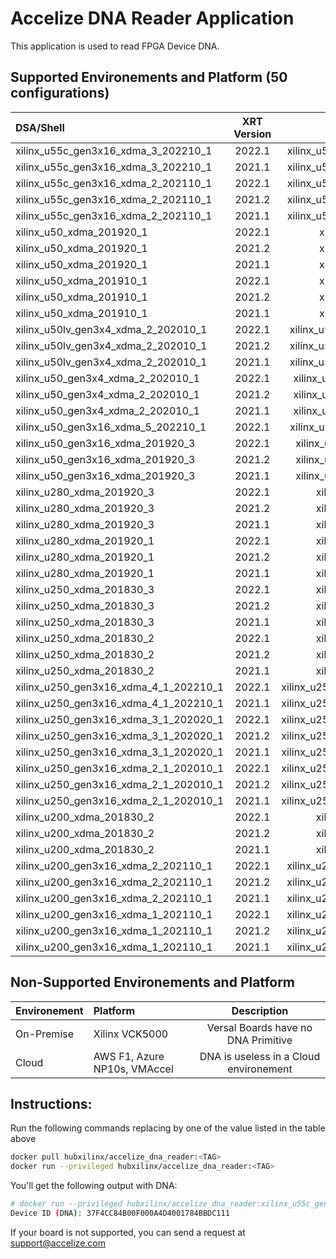 # Accelize DNA Reader Application

This application is used to read FPGA Device DNA.


## Supported  Environements and Platform (50 configurations)

DSA/Shell    | XRT Version        | DockerHub TAG                                 |
:------------|:------------------:|:---------------------------------------------:|
xilinx_u55c_gen3x16_xdma_3_202210_1 | 2022.1 | xilinx_u55c_gen3x16_xdma_3_202210_1_2022.1
xilinx_u55c_gen3x16_xdma_3_202210_1 | 2021.1 | xilinx_u55c_gen3x16_xdma_3_202210_1_2021.1
xilinx_u55c_gen3x16_xdma_2_202110_1 | 2022.1 | xilinx_u55c_gen3x16_xdma_2_202110_1_2022.1
xilinx_u55c_gen3x16_xdma_2_202110_1 | 2021.2 | xilinx_u55c_gen3x16_xdma_2_202110_1_2021.2
xilinx_u55c_gen3x16_xdma_2_202110_1 | 2021.1 | xilinx_u55c_gen3x16_xdma_2_202110_1_2021.1
xilinx_u50_xdma_201920_1 | 2022.1 | xilinx_u50_xdma_201920_1_2022.1
xilinx_u50_xdma_201920_1 | 2021.2 | xilinx_u50_xdma_201920_1_2021.2
xilinx_u50_xdma_201920_1 | 2021.1 | xilinx_u50_xdma_201920_1_2021.1
xilinx_u50_xdma_201910_1 | 2022.1 | xilinx_u50_xdma_201910_1_2022.1
xilinx_u50_xdma_201910_1 | 2021.2 | xilinx_u50_xdma_201910_1_2021.2
xilinx_u50_xdma_201910_1 | 2021.1 | xilinx_u50_xdma_201910_1_2021.1
xilinx_u50lv_gen3x4_xdma_2_202010_1 | 2022.1 | xilinx_u50lv_gen3x4_xdma_2_202010_1_2022.1
xilinx_u50lv_gen3x4_xdma_2_202010_1 | 2021.2 | xilinx_u50lv_gen3x4_xdma_2_202010_1_2021.2
xilinx_u50lv_gen3x4_xdma_2_202010_1 | 2021.1 | xilinx_u50lv_gen3x4_xdma_2_202010_1_2021.1
xilinx_u50_gen3x4_xdma_2_202010_1 | 2022.1 | xilinx_u50_gen3x4_xdma_2_202010_1_2022.1
xilinx_u50_gen3x4_xdma_2_202010_1 | 2021.2 | xilinx_u50_gen3x4_xdma_2_202010_1_2021.2
xilinx_u50_gen3x4_xdma_2_202010_1 | 2021.1 | xilinx_u50_gen3x4_xdma_2_202010_1_2021.1
xilinx_u50_gen3x16_xdma_5_202210_1 | 2022.1 | xilinx_u50_gen3x16_xdma_5_202210_1_2022.1
xilinx_u50_gen3x16_xdma_201920_3 | 2022.1 | xilinx_u50_gen3x16_xdma_201920_3_2022.1
xilinx_u50_gen3x16_xdma_201920_3 | 2021.2 | xilinx_u50_gen3x16_xdma_201920_3_2021.2
xilinx_u50_gen3x16_xdma_201920_3 | 2021.1 | xilinx_u50_gen3x16_xdma_201920_3_2021.1
xilinx_u280_xdma_201920_3 | 2022.1 | xilinx_u280_xdma_201920_3_2022.1
xilinx_u280_xdma_201920_3 | 2021.2 | xilinx_u280_xdma_201920_3_2021.2
xilinx_u280_xdma_201920_3 | 2021.1 | xilinx_u280_xdma_201920_3_2021.1
xilinx_u280_xdma_201920_1 | 2022.1 | xilinx_u280_xdma_201920_1_2022.1
xilinx_u280_xdma_201920_1 | 2021.2 | xilinx_u280_xdma_201920_1_2021.2
xilinx_u280_xdma_201920_1 | 2021.1 | xilinx_u280_xdma_201920_1_2021.1
xilinx_u250_xdma_201830_3 | 2022.1 | xilinx_u250_xdma_201830_3_2022.1
xilinx_u250_xdma_201830_3 | 2021.2 | xilinx_u250_xdma_201830_3_2021.2
xilinx_u250_xdma_201830_3 | 2021.1 | xilinx_u250_xdma_201830_3_2021.1
xilinx_u250_xdma_201830_2 | 2022.1 | xilinx_u250_xdma_201830_2_2022.1
xilinx_u250_xdma_201830_2 | 2021.2 | xilinx_u250_xdma_201830_2_2021.2
xilinx_u250_xdma_201830_2 | 2021.1 | xilinx_u250_xdma_201830_2_2021.1
xilinx_u250_gen3x16_xdma_4_1_202210_1 | 2022.1 | xilinx_u250_gen3x16_xdma_4_1_202210_1_2022.1
xilinx_u250_gen3x16_xdma_4_1_202210_1 | 2021.1 | xilinx_u250_gen3x16_xdma_4_1_202210_1_2021.1
xilinx_u250_gen3x16_xdma_3_1_202020_1 | 2022.1 | xilinx_u250_gen3x16_xdma_3_1_202020_1_2022.1
xilinx_u250_gen3x16_xdma_3_1_202020_1 | 2021.2 | xilinx_u250_gen3x16_xdma_3_1_202020_1_2021.2
xilinx_u250_gen3x16_xdma_3_1_202020_1 | 2021.1 | xilinx_u250_gen3x16_xdma_3_1_202020_1_2021.1
xilinx_u250_gen3x16_xdma_2_1_202010_1 | 2022.1 | xilinx_u250_gen3x16_xdma_2_1_202010_1_2022.1
xilinx_u250_gen3x16_xdma_2_1_202010_1 | 2021.2 | xilinx_u250_gen3x16_xdma_2_1_202010_1_2021.2
xilinx_u250_gen3x16_xdma_2_1_202010_1 | 2021.1 | xilinx_u250_gen3x16_xdma_2_1_202010_1_2021.1
xilinx_u200_xdma_201830_2 | 2022.1 | xilinx_u200_xdma_201830_2_2022.1
xilinx_u200_xdma_201830_2 | 2021.2 | xilinx_u200_xdma_201830_2_2021.2
xilinx_u200_xdma_201830_2 | 2021.1 | xilinx_u200_xdma_201830_2_2021.1
xilinx_u200_gen3x16_xdma_2_202110_1 | 2022.1 | xilinx_u200_gen3x16_xdma_2_202110_1_2022.1
xilinx_u200_gen3x16_xdma_2_202110_1 | 2021.2 | xilinx_u200_gen3x16_xdma_2_202110_1_2021.2
xilinx_u200_gen3x16_xdma_2_202110_1 | 2021.1 | xilinx_u200_gen3x16_xdma_2_202110_1_2021.1
xilinx_u200_gen3x16_xdma_1_202110_1 | 2022.1 | xilinx_u200_gen3x16_xdma_1_202110_1_2022.1
xilinx_u200_gen3x16_xdma_1_202110_1 | 2021.2 | xilinx_u200_gen3x16_xdma_1_202110_1_2021.2
xilinx_u200_gen3x16_xdma_1_202110_1 | 2021.1 | xilinx_u200_gen3x16_xdma_1_202110_1_2021.1


## Non-Supported  Environements and Platform

Environement    | Platform                       | Description                                 |
:---------------|:-------------------------------|:-------------------------------------------:|
On-Premise      |Xilinx VCK5000                  |Versal Boards have no DNA Primitive          |
Cloud           |AWS F1, Azure NP10s, VMAccel    |DNA is useless in a Cloud environement       |


## Instructions:

Run the following commands replacing <TAG> by one of the value listed in the table above

```bash
docker pull hubxilinx/accelize_dna_reader:<TAG>
docker run --privileged hubxilinx/accelize_dna_reader:<TAG>
```

You'll get the following output with DNA:

```bash
# docker run --privileged hubxilinx/accelize_dna_reader:xilinx_u55c_gen3x16_xdma_3_202210_1_2021.2
Device ID (DNA): 37F4CC84B00F000A4D4001784BBDC111

```

If your board is not supported, you can send a request at [support@accelize.com](mailto:support@accelize.com)
